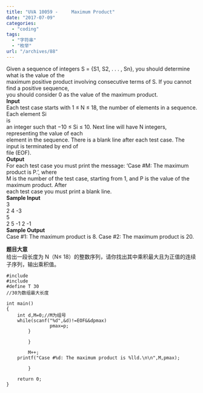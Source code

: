 ```yaml
---
title: "UVA 10059 - 	Maximum Product"
date: "2017-07-09"
categories: 
  - "coding"
tags: 
  - "字符串"
  - "枚举"
url: "/archives/88"
---
```


Given a sequence of integers S = {S1, S2, . . . , Sn}, you should determine what is the value of the  
maximum positive product involving consecutive terms of S. If you cannot find a positive sequence,  
you should consider 0 as the value of the maximum product.  
**Input**  
Each test case starts with 1 ≤ N ≤ 18, the number of elements in a sequence. Each element Si  
is  
an integer such that −10 ≤ Si ≤ 10. Next line will have N integers, representing the value of each  
element in the sequence. There is a blank line after each test case. The input is terminated by end of  
file (EOF).  
**Output**  
For each test case you must print the message: ‘Case #M: The maximum product is P.’, where  
M is the number of the test case, starting from 1, and P is the value of the maximum product. After  
each test case you must print a blank line.  
**Sample Input**  
3  
2 4 -3  
5  
2 5 -1 2 -1  
**Sample Output**  
Case #1: The maximum product is 8. 
Case #2: The maximum product is 20.

**题目大意**  
给出一段长度为 N（N≤ 18）的整数序列，请你找出其中乘积最大且为正值的连续子序列，输出乘积值。

```
#include 
#include 
#define T 30   
//30为数组最大长度

int main()
{    
    int d,M=0;//M为组号
    while(scanf("%d",&d)!=EOF&&dpmax)
                pmax=p;
        }

        }

        M++;
    printf("Case #%d: The maximum product is %lld.\n\n",M,pmax);

        }

    return 0;
}
```
